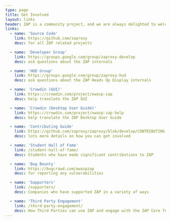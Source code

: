 ```yaml
---
type: page
title: Get Involved
layout: links
header: ZAP is a community project, and we are always delighted to welcome new contributors!
links:
  - name: 'Source Code'
    link: https://github.com/zaproxy
    desc: for all ZAP related projects

  - name: 'Developer Group'
    link: https://groups.google.com/group/zaproxy-develop
    desc: ask questions about the ZAP internals 

  - name: 'HUD Group'
    link: https://groups.google.com/group/zaproxy-hud
    desc: ask questions about the ZAP Heads Up Display internals 

  - name: 'Crowdin (GUI)'
    link: https://crowdin.com/project/owasp-zap
    desc: help translate the ZAP GUI 

  - name: 'Crowdin (Desktop User Guide)'
    link: https://crowdin.com/project/owasp-zap-help
    desc: help translate the ZAP Desktop User Guide

  - name: 'Contributing Guide'
    link: https://github.com/zaproxy/zaproxy/blob/develop/CONTRIBUTING.md
    desc: lots more details on how you can get involved 

  - name: 'Student Hall of Fame'
    link: /student-hall-of-fame/
    desc: Students who have made significant contributions to ZAP 

  - name: 'Bug Bounty'
    link: https://bugcrowd.com/owaspzap
    desc: for reporting any vulnerabilities 

  - name: 'Supporters'
    link: /supporters/
    desc: Companies who have supported ZAP in a variety of ways 

  - name: 'Third Party Engagement'
    link: /third-party-engagement/
    desc: How Third Parties can use ZAP and engage with the ZAP Core Team 
---
```

